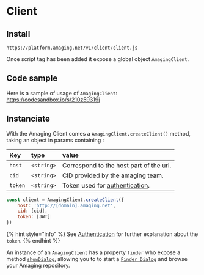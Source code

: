 # Client

## Install

`https://platform.amaging.net/v1/client/client.js`

Once script tag has been added it expose a global object `AmagingClient`.

## Code sample

Here is a sample of usage of `AmagingClient`: https://codesandbox.io/s/210z59319j

## Instanciate

With the Amaging Client comes a `AmagingClient.createClient()` method, taking an object in params containing :

| **Key** | **type** | **value** |
| :--- | :--- | :--- |
| `host` | `<string>` | Correspond to the host part of the url. |
| `cid` | `<string>` | CID provided by the amaging team. |
| `token` | `<string>` | Token used for [authentication](../authentication.md). |

```javascript
const client = AmagingClient.createClient({
    host: 'http://[domain].amaging.net',
    cid: [cid],
    token: [JWT]
})
```

{% hint style="info" %}
See [Authentication](../authentication.md) for further explanation about the `token`.
{% endhint %}

An instance of an `AmagingClient` has a property `finder` who expose a method [`showDialog`](finder_dialog.md), allowing you to to start a [`Finder Dialog`](finder_dialog.md) and browse your Amaging repository.

